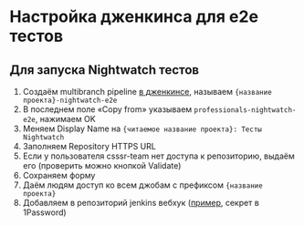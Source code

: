 # Настройка дженкинса для e2e тестов

## Для запуска Nightwatch тестов

1. Создаём multibranch pipeline [в дженкинсе](https://jenkins.csssr.ru/view/all/newJob), называем `{название проекта}-nightwatch-e2e`
1. В последнем поле «Copy from» указываем `professionals-nightwatch-e2e`, нажимаем OK
1. Меняем Display Name на `{читаемое название проекта}: Тесты Nightwatch`
1. Заполняем Repository HTTPS URL
1. Если у пользователя csssr-team нет доступа к репозиторию, выдаём его (проверить можно кнопкой Validate)
1. Сохраняем форму
1. Даём людям доступ ко всем джобам с префиксом `{название проекта}`
1. Добавляем в репозиторий jenkins вебхук ([пример](https://github.com/CSSSR/gazprom/settings/hooks/91717034), секрет в 1Password)
